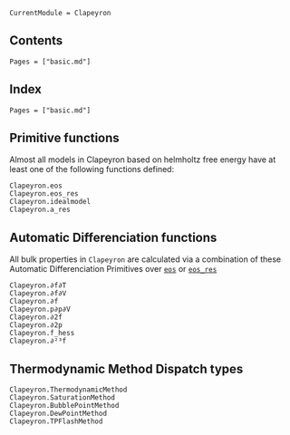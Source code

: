 ```@meta
CurrentModule = Clapeyron
```

## Contents

```@contents
Pages = ["basic.md"]
```

## Index

```@index
Pages = ["basic.md"]
```

## Primitive functions

Almost all models in Clapeyron based on helmholtz free energy have at least one of the following functions defined:

```@docs
Clapeyron.eos
Clapeyron.eos_res
Clapeyron.idealmodel
Clapeyron.a_res
```

## Automatic Differenciation functions

All bulk properties in `Clapeyron` are calculated via a combination of these Automatic Differenciation Primitives over [`eos`](@ref) or [`eos_res`](@ref)
 
```@docs
Clapeyron.∂f∂T
Clapeyron.∂f∂V
Clapeyron.∂f
Clapeyron.p∂p∂V
Clapeyron.∂2f
Clapeyron.∂2p
Clapeyron.f_hess
Clapeyron.∂²³f
```

## Thermodynamic Method Dispatch types
```@docs
Clapeyron.ThermodynamicMethod
Clapeyron.SaturationMethod
Clapeyron.BubblePointMethod
Clapeyron.DewPointMethod
Clapeyron.TPFlashMethod
```